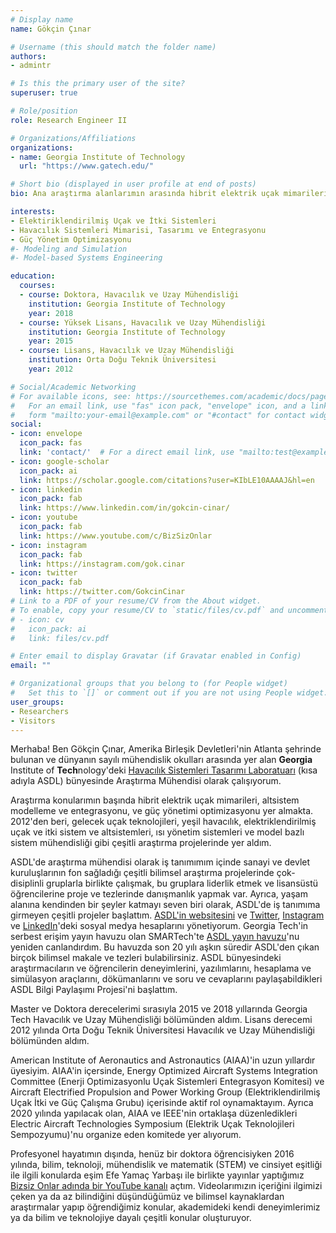 ```yaml
---
# Display name
name: Gökçin Çınar

# Username (this should match the folder name)
authors:
- admintr

# Is this the primary user of the site?
superuser: true

# Role/position
role: Research Engineer II

# Organizations/Affiliations
organizations:
- name: Georgia Institute of Technology
  url: "https://www.gatech.edu/"

# Short bio (displayed in user profile at end of posts)
bio: Ana araştırma alanlarımın arasında hibrit elektrik uçak mimarileri, altsistem modelleme ve entegrasyonu, ve güç yönetim optimizasyonu vardır.

interests:
- Elektiriklendirilmiş Uçak ve İtki Sistemleri
- Havacılık Sistemleri Mimarisi, Tasarımı ve Entegrasyonu
- Güç Yönetim Optimizasyonu
#- Modeling and Simulation
#- Model-based Systems Engineering

education:
  courses:
  - course: Doktora, Havacılık ve Uzay Mühendisliği
    institution: Georgia Institute of Technology
    year: 2018
  - course: Yüksek Lisans, Havacılık ve Uzay Mühendisliği
    institution: Georgia Institute of Technology
    year: 2015
  - course: Lisans, Havacılık ve Uzay Mühendisliği
    institution: Orta Doğu Teknik Üniversitesi
    year: 2012

# Social/Academic Networking
# For available icons, see: https://sourcethemes.com/academic/docs/page-builder/#icons
#   For an email link, use "fas" icon pack, "envelope" icon, and a link in the
#   form "mailto:your-email@example.com" or "#contact" for contact widget.
social:
- icon: envelope
  icon_pack: fas
  link: 'contact/'  # For a direct email link, use "mailto:test@example.org".
- icon: google-scholar
  icon_pack: ai
  link: https://scholar.google.com/citations?user=KIbLE10AAAAJ&hl=en
- icon: linkedin
  icon_pack: fab
  link: https://www.linkedin.com/in/gokcin-cinar/
- icon: youtube
  icon_pack: fab
  link: https://www.youtube.com/c/BizSizOnlar
- icon: instagram
  icon_pack: fab
  link: https://instagram.com/gok.cinar
- icon: twitter
  icon_pack: fab
  link: https://twitter.com/GokcinCinar
# Link to a PDF of your resume/CV from the About widget.
# To enable, copy your resume/CV to `static/files/cv.pdf` and uncomment the lines below.
# - icon: cv
#   icon_pack: ai
#   link: files/cv.pdf

# Enter email to display Gravatar (if Gravatar enabled in Config)
email: ""

# Organizational groups that you belong to (for People widget)
#   Set this to `[]` or comment out if you are not using People widget.
user_groups:
- Researchers
- Visitors
---
```


Merhaba! Ben Gökçin Çınar, Amerika Birleşik Devletleri'nin Atlanta şehrinde bulunan ve dünyanın sayılı mühendislik okulları arasında yer alan **Georgia** Institute of **Tech**nology'deki [Havacılık Sistemleri Tasarımı Laboratuarı](https://www.asdl.gatech.edu/) (kısa adıyla ASDL) bünyesinde Araştırma Mühendisi olarak çalışıyorum.

Araştırma konularımın başında hibrit elektrik uçak mimarileri, altsistem modelleme ve entegrasyonu, ve güç yönetimi optimizasyonu yer almakta. 2012'den beri, gelecek uçak teknolojileri, yeşil havacılık, elektriklendirilmiş uçak ve itki sistem ve altsistemleri, ısı yönetim sistemleri ve model bazlı sistem mühendisliği gibi çeşitli araştırma projelerinde yer aldım.

ASDL'de araştırma mühendisi olarak iş tanımımım içinde sanayi ve devlet kuruluşlarının fon sağladığı çeşitli bilimsel araştırma projelerinde çok-disiplinli gruplarla birlikte çalışmak, bu gruplara liderlik etmek ve lisansüstü öğrencilerine proje ve tezlerinde danışmanlık yapmak var. Ayrıca, yaşam alanına kendinden bir şeyler katmayı seven biri olarak, ASDL'de iş tanımıma girmeyen çeşitli projeler başlattım. [ASDL'in websitesini](https://www.asdl.gatech.edu/) ve [Twitter](https://twitter.com/asdl_gatech), [Instagram ](https://www.instagram.com/asdl_gatech/) ve [LinkedIn](https://www.linkedin.com/groups/2407/)'deki sosyal medya hesaplarını yönetiyorum. Georgia Tech'in serbest erişim yayın havuzu olan SMARTech'te [ASDL yayın havuzu](https://smartech.gatech.edu/handle/1853/6027)'nu yeniden canlandırdım. Bu havuzda son 20 yılı aşkın süredir ASDL'den çıkan birçok bilimsel makale ve tezleri bulabilirsiniz. ASDL bünyesindeki araştırmacıların ve öğrencilerin deneyimlerini, yazılımlarını, hesaplama ve simülasyon araçlarını, dökümanlarını ve soru ve cevaplarını paylaşabildikleri ASDL Bilgi Paylaşımı Projesi'ni başlattım.

Master ve Doktora derecelerimi sırasıyla 2015 ve 2018 yıllarında Georgia Tech Havacılık ve Uzay Mühendisliği bölümünden aldım. Lisans derecemi 2012 yılında Orta Doğu Teknik Üniversitesi Havacılık ve Uzay Mühendisliği bölümünden aldım.

American Institute of Aeronautics and Astronautics (AIAA)'in uzun yıllardır üyesiyim. AIAA'in içersinde, Energy Optimized Aircraft Systems Integration Committee (Enerji Optimizasyonlu Uçak Sistemleri Entegrasyon Komitesi) ve Aircraft Electrified Propulsion and Power Working Group (Elektriklendirilmiş Uçak İtki ve Güç Çalışma Grubu) içerisinde aktif rol oynamaktayım. Ayrıca 2020 yılında yapılacak olan, AIAA ve IEEE'nin ortaklaşa düzenledikleri Electric Aircraft Technologies Symposium (Elektrik Uçak Teknolojileri Sempozyumu)'nu organize eden komitede yer alıyorum.

Profesyonel hayatımın dışında, henüz bir doktora öğrencisiyken 2016 yılında, bilim, teknoloji, mühendislik ve matematik (STEM) ve cinsiyet eşitliği ile ilgili konularda eşim Efe Yamaç Yarbaşı ile birlikte yayınlar yaptığımız [Bizsiz Onlar adında bir YouTube kanalı](http://youtube.com/BizsizOnlar) açtım. Videolarımızın içeriğini ilgimizi çeken ya da az bilindiğini düşündüğümüz ve bilimsel kaynaklardan araştırmalar yapıp öğrendiğimiz konular, akademideki kendi deneyimlerimiz ya da bilim ve teknolojiye dayalı çeşitli konular oluşturuyor.
